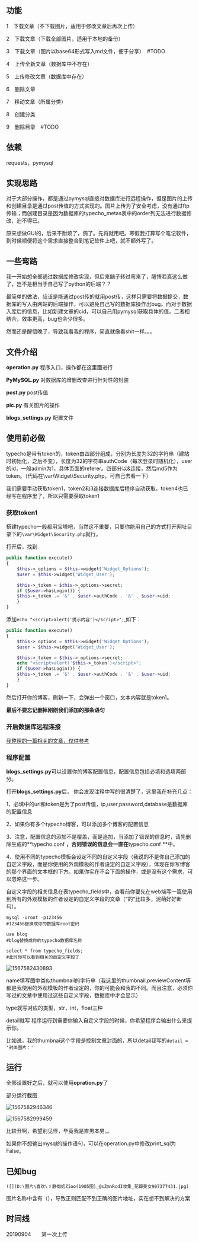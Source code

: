 ## 功能

1　下载文章（不下载图片，适用于修改文章后再次上传）

2　下载文章（下载全部图片，适用于本地的备份）

3　下载文章（图片以base64形式写入md文件，便于分享）　#TODO

4　上传全新文章（数据库中不存在）

5　上传修改文章（数据库中存在）

6　删除文章

7　移动文章（所属分类）

8　创建分类

9　删除目录　#TODO 

## 依赖

requests，pymysql

## 实现思路

对于大部分操作，都是通过pymysql直接对数据库进行远程操作，但是图片的上传和创建目录是通过post传值的方式实现的。图片上传为了安全考虑，没有通过ftp传输；而创建目录是因为数据库的typecho_metas表中的order列无法进行数据修改，迫不得已。

原来想做GUI的，后来不耐烦了，鸽了。先将就用吧。寒假我打算写个笔记软件，到时候顺便将这个需求直接整合到笔记软件上吧，就不额外写了。

## 一些弯路

我一开始想全部通过数据库修改实现，但后来脑子转过弯来了，醒悟若真这么做了，岂不是相当于自己写了python的后端？？

最简单的做法，应该是能通过post传的就用post传，这样只需要将数据提交，数据库的写入由网站的后端操作，可以避免自己写的数据库操作出bug。而对于数据入库后的信息，比如新建文章的cid，可以自己用pymysql获取具体的值。二者相结合，效率更高，bug也会少很多。

然而还是醒悟晚了，导致我看我的程序，简直就像看shit一样。。。

## 文件介绍

**operation.py** 程序入口，操作都在这里面进行

**PyMySQL.py** 对数据库的增删改查进行针对性的封装

**post.py** post传值

**pic.py** 有关图片的操作

**blogs_settings.py** 配置文件

## 使用前必做

typecho是带有token的，token由四部分组成，分别为长度为32的字符串（建站时初始化，之后不变），长度为32的字符串authCode（每次登录时随机化），user的id，一般admin为1，具体页面的referer。四部分以&连接，然后md5作为token。（代码在\var\Widget\Security.php，可自己去看一下）

我们需要手动获取token1，token2和3连接数据库后程序自动获取，token4也已经写在程序里了，所以只需要获取token1

### 获取token1

搭建typecho一般都用宝塔吧，当然这不重要，只要你能用自己的方式打开网址目录下的`\var\Widget\Security.php`就行。

打开后，找到

```php
public function execute()
{
    $this->_options = $this->widget('Widget_Options');
    $user = $this->widget('Widget_User');

    $this->_token = $this->_options->secret;
    if ($user->hasLogin()) {
    $this->_token .= '&' . $user->authCode . '&' . $user->uid;
    }
}
```

添加`echo "<script>alert('提示内容')</script>";`,如下：

```php
public function execute()
{
    $this->_options = $this->widget('Widget_Options');
    $user = $this->widget('Widget_User');

    $this->_token = $this->_options->secret;
	echo "<script>alert('$this->_token')</script>";
    if ($user->hasLogin()) {
    $this->_token .= '&' . $user->authCode . '&' . $user->uid;
    }
}
```

然后打开你的博客，刷新一下，会弹出一个窗口，文本内容就是token1。

**最后不要忘记删掉刚刚我们添加的那条语句**

### 开启数据库远程连接

[我整理的一篇相关的文章，仅供参考](http://iyzy.xyz/index.php/archives/449/)

### 程序配置

**blogs_settings.py**可以设置你的博客配置信息，配置信息包括必填和选填两部分。

打开**blogs_settings.py**后， 你会发现注释中写的很清楚了，这里我在补充几点：

1、必填中的url和token是为了post传值，ip,user,password,database是数据库的配置信息

2、如果你有多个typecho博客，可以添加多个博客的配置信息

3、注意，配置信息的添加不是覆盖，而是追加，当添加了错误的信息时，请先删除生成的**typecho.conf **，否则错误的信息会一直在**typecho.conf **中。

4、使用不同的typecho模板会设定不同的自定义字段（我说的不是你自己添加的自定义字段，而是你使用的外观模板的作者设定的自定义字段），体现在你写博客的那个界面的文本框的下方。如果你实在不会下面的操作，或是没有这个需求，可以忽略这一步。

自定义字段的相关信息在表typecho_fields中，查看前你要先在web端写一篇使用到所有的外观模板的作者设定的自定义字段的文章（“的”比较多，泥萌好好断句）。

```
mysql -uroot -p123456
#123456替换成你的数据库root密码

use blog
#blog替换成你的typecho数据库名称

select * from typecho_fields;
#此时你可以看到相关的自定义字段了
```

![1567582430893](https://github.com/iyzyi/typecho_desktop_cmd/pic/1567582430893.png)

name填写图中类似thumbnail的字符串（我这里的thumbnail,previewContent等都是我使用的外观模板的作者设定的，你的可能会和我的不同。而且注意，必须你写过的文章中使用过这些自定义字段，数据库中才会显示）

type就写对应的类型，str，int，float三种

detail就写 程序运行到需要你输入自定义字段的时候，你希望程序会输出什么来提示你。

比如说，我的thumbnai这个字段是控制文章封面的，所以detail我写的`detail = '封面图片：'`

## 运行

全部设置好之后，就可以使用**opration.py**了

部分运行截图

![1567582946346](https://github.com/iyzyi/typecho_desktop_cmd/pic/1567582946346.png)

![1567582999459](https://github.com/iyzyi/typecho_desktop_cmd/pic/1567582999459.png)

比较丑啊，希望别见怪，毕竟我是直男本男。。

如果你不想输出mysql的操作语句，可以在operation.py中修改print_sql为False。

## 已知bug

`![](D:\图片\喜欢\ゞ静侞処Ζīoо(1905图)_@sZmnRcdI收集_花瓣美女907377431.jpg)`

图片名称中含有（），导致正则匹配不到正确的图片地址，实在想不到解决的方案

## 时间线

20190904　　第一次上传